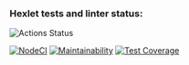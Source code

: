 ### Hexlet tests and linter status:
![Actions Status](/workflows/hexlet-check/badge.svg)

[![NodeCI](https://github.com/kosarova/frontend-project-lvl1/workflows/NodeCI/badge.svg)](https://github.com/kosarova/frontend-project-lvl1/actions)
[![Maintainability](https://api.codeclimate.com/v1/badges/81d1e468cf41db4bab88/maintainability)](https://codeclimate.com/github/kosarova/frontend-project-lvl1/maintainability)
[![Test Coverage](https://api.codeclimate.com/v1/badges/81d1e468cf41db4bab88/test_coverage)](https://codeclimate.com/github/kosarova/frontend-project-lvl1/test_coverage)